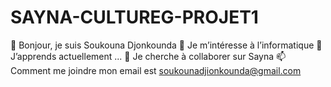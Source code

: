 # SAYNA-CULTUREG-PROJET1
👋 Bonjour, je suis Soukouna Djonkounda
👀 Je m’intéresse à l’informatique
🌱 J’apprends actuellement ...
💞️ Je cherche à collaborer sur Sayna
📫 Comment me joindre mon email est soukounadjionkounda@gmail.com
